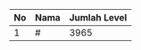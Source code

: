 | No | Nama            | Jumlah Level |
|----|-----------------|--------------|
| 1  | #    |    3965        |
